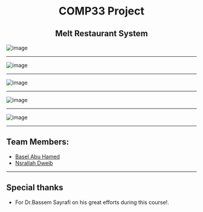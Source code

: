  <H1 align="center" > <strong> COMP33 Project </strong> </H1>

 <H2 align="center" > <strong>Melt Restaurant System </strong> </H2>
 
 ![image](https://user-images.githubusercontent.com/107325485/216976538-75c1b569-5680-4905-91a6-770c16a8f3de.png)
 
 ***
 ![image](https://user-images.githubusercontent.com/107325485/216977538-cb1607e4-40d4-430a-b284-76704056bcca.png)
***
![image](https://user-images.githubusercontent.com/107325485/216977611-bc2b9b5c-0c02-426f-97b1-05700c22a57b.png)
***
![image](https://user-images.githubusercontent.com/107325485/216977674-dffb9f9b-32ea-411d-b3fd-1653744a21da.png)
***
![image](https://user-images.githubusercontent.com/107325485/216977728-dba5971d-e80f-4e8b-aa13-012f2e87e8c1.png)
***

## Team Members:

* [Basel Abu Hamed](https://github.com/BaselAbuHamed)
* [Nsrallah Dweib](https://github.com/Nsralla)
 
***
## Special thanks
* For Dr.Bassem Sayrafi on his great efforts during this course!.
